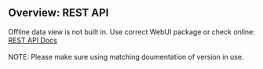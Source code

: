 ## Overview: REST API

Offline data view is not built in. Use correct WebUI package or check online: 
<a href="https://github.com/Slider0007/AI-on-the-edge-device/tree/refactor-rest/docs/API/REST" target="_blank">REST API Docs</a><br>
<br>
NOTE: Please make sure using matching doumentation of version in use.